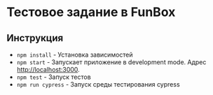 # Тестовое задание в FunBox

## Инструкция

- `npm install` - Установка зависимостей
- `npm start` - Запускает приложение в development mode. Адрес [http://localhost:3000](http://localhost:3000).
- `npm test` - Запуск тестов
- `npm run cypress` - Запуск среды тестирования cypress
